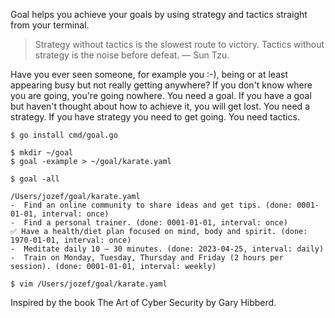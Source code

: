 Goal helps you achieve your goals by using strategy and tactics straight from your terminal.

> Strategy without tactics is the slowest route to victory. Tactics without strategy is the noise before defeat. — Sun Tzu.

Have you ever seen someone, for example you :-), being or at least appearing busy but not really getting anywhere? If you don't know where you are going, you're going nowhere. You need a goal. If you have a goal but haven't thought about how to achieve it, you will get lost. You need a strategy. If you have strategy you need to get going. You need tactics.

```
$ go install cmd/goal.go

$ mkdir ~/goal
$ goal -example > ~/goal/karate.yaml

$ goal -all

/Users/jozef/goal/karate.yaml
-  Find an online community to share ideas and get tips. (done: 0001-01-01, interval: once)
-  Find a personal trainer. (done: 0001-01-01, interval: once)
✅ Have a health/diet plan focused on mind, body and spirit. (done: 1970-01-01, interval: once)
-  Meditate daily 10 – 30 minutes. (done: 2023-04-25, interval: daily)
-  Train on Monday, Tuesday, Thursday and Friday (2 hours per session). (done: 0001-01-01, interval: weekly)

$ vim /Users/jozef/goal/karate.yaml
```

Inspired by the book The Art of Cyber Security by Gary Hibberd.